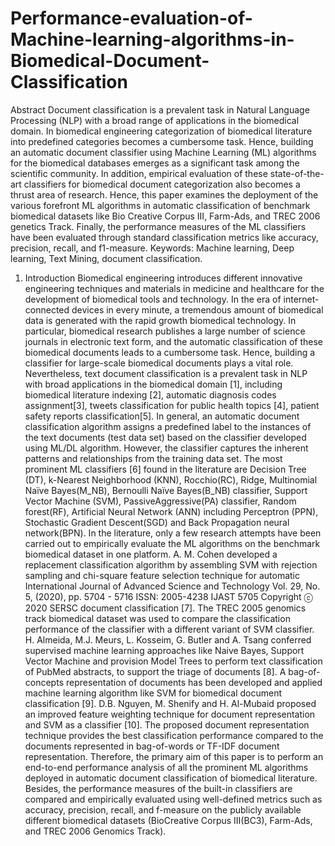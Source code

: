# Performance-evaluation-of-Machine-learning-algorithms-in-Biomedical-Document-Classification

Abstract
Document classification is a prevalent task in Natural Language Processing (NLP)
with a broad range of applications in the biomedical domain. In biomedical engineering
categorization of biomedical literature into predefined categories becomes a cumbersome
task. Hence, building an automatic document classifier using Machine Learning (ML)
algorithms for the biomedical databases emerges as a significant task among the
scientific community. In addition, empirical evaluation of these state-of-the-art classifiers
for biomedical document categorization also becomes a thrust area of research. Hence,
this paper examines the deployment of the various forefront ML algorithms in automatic
classification of benchmark biomedical datasets like Bio Creative Corpus III, Farm-Ads,
and TREC 2006 genetics Track. Finally, the performance measures of the ML classifiers
have been evaluated through standard classification metrics like accuracy, precision,
recall, and f1-measure.
Keywords: Machine learning, Deep learning, Text Mining, document classification.
1. Introduction
Biomedical engineering introduces different innovative engineering techniques
and materials in medicine and healthcare for the development of biomedical tools
and technology. In the era of internet-connected devices in every minute, a
tremendous amount of biomedical data is generated with the rapid growth
biomedical technology. In particular, biomedical research publishes a large number
of science journals in electronic text form, and the automatic classification of these
biomedical documents leads to a cumbersome task. Hence, building a classifier for
large-scale biomedical documents plays a vital role. Nevertheless, text document
classification is a prevalent task in NLP with broad applications in the biomedical
domain [1], including biomedical literature indexing [2], automatic diagnosis codes
assignment[3], tweets classification for public health topics [4], patient safety
reports classification[5].
In general, an automatic document classification algorithm assigns a predefined
label to the instances of the text documents (test data set) based on the classifier
developed using ML/DL algorithm. However, the classifier captures the inherent
patterns and relationships from the training data set. The most prominent ML
classifiers [6] found in the literature are Decision Tree (DT), k-Nearest
Neighborhood (KNN), Rocchio(RC), Ridge, Multinomial Naïve Bayes(M_NB),
Bernoulli Naïve Bayes(B_NB) classifier, Support Vector Machine (SVM), PassiveAggressive(PA) classifier, Random forest(RF), Artificial Neural Network (ANN)
including Perceptron (PPN), Stochastic Gradient Descent(SGD) and Back Propagation
neural network(BPN).
In the literature, only a few research attempts have been carried out to empirically
evaluate the ML algorithms on the benchmark biomedical dataset in one platform.
A. M. Cohen developed a replacement classification algorithm by assembling SVM
with rejection sampling and chi-square feature selection technique for automatic 
 International Journal of Advanced Science and Technology
Vol. 29, No. 5, (2020), pp. 5704 - 5716
ISSN: 2005-4238 IJAST 5705
Copyright ⓒ 2020 SERSC
document classification [7]. The TREC 2005 genomics track biomedical dataset was
used to compare the classification performance of the classifier with a different
variant of SVM classifier. H. Almeida, M.J. Meurs, L. Kosseim, G. Butler and A.
Tsang conferred supervised machine learning approaches like Naive Bayes, Support
Vector Machine and provision Model Trees to perform text classification of
PubMed abstracts, to support the triage of documents [8].
A bag-of-concepts representation of documents has been developed and applied
machine learning algorithm like SVM for biomedical document classification [9].
D.B. Nguyen, M. Shenify and H. Al-Mubaid proposed an improved feature weighting
technique for document representation and SVM as a classifier [10]. The proposed
document representation technique provides the best classification performance
compared to the documents represented in bag-of-words or TF-IDF document
representation.
Therefore, the primary aim of this paper is to perform an end-to-end performance
analysis of all the prominent ML algorithms deployed in automatic document
classification of biomedical literature. Besides, the performance measures of the
built-in classifiers are compared and empirically evaluated using well-defined
metrics such as accuracy, precision, recall, and f-measure on the publicly available
different biomedical datasets (BioCreative Corpus III(BC3), Farm-Ads, and TREC
2006 Genomics Track).
